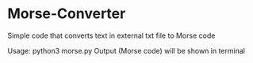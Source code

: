 # Morse-Converter
Simple code that converts text in external txt file to Morse code

Usage: python3 morse.py <filename>
  Output (Morse code) will be shown in terminal
